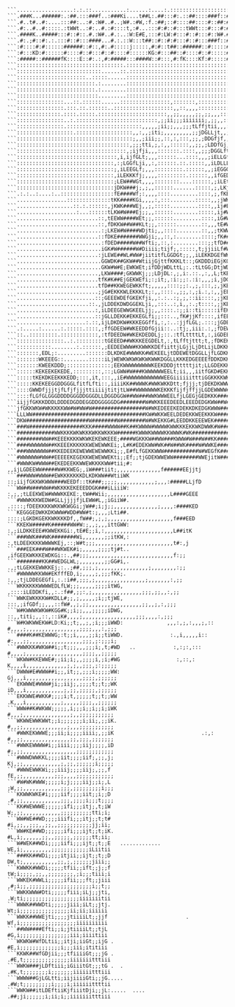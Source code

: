 ```.....................::.................:......:...:.::::::::::::::::::::::::::::::::,ELWWKEDKWWKKEE
```..................:.:.::...........:......:....:.::::::::::::::::::::::::::::::::::::EWKKDDKWWWKEDEE
```.###K...######:.:##.:::###f..:###Ki....t##L:.##:::#:.::##::::###f::###W,::#####::###L:KDDKKEKKKKEDDD
```.#..t#..#:....:::##:..:#.:W#..#..;W#.:#W,:f.:##;::#::::##::::#::##:#::;#i:#::::::#:,W#DWKKKEEEEEEDGD
```.#:..#..#:::::.:tWWt..:#:..#.:#::::t,:#...:::#:#::#:::tWWt:::#:::#:#.:::#:#::::::#:::#:##KEDDGDGGDLG
```.####K..#####:::#::#::.#.:W#..#.:..:W:E#E,:::#:LW:#:::#::#:::#::W#.#::;#i:#####::#:,W#::t#KLfLfLGLLL
```.#:.;#::#:.:.:::#::#:::####...#.:.::W:::t##::#::#:#:::#::#:::###f::###W,::#::::::####:::::iGffLGLDGG
```:#::::#:#::::::######::#::,#:.#:::::j:::::,#:#::t##::######::#:::::#:.::::#::::::#::;#:::::;ffLLEDjL
```:#:::KD:#::::::#::::#::#:::#::#::::#::::::KG:#:::##::#::::#::#:::::#::::::#::::::#:::#::::::fLGGLGEE
```:#####::######fK::::E::#:.:,#:#####:::####W::#:::,#:fK::::Kf:#:::::#::::::#####::#:::,#::::iDLfDELjj
```::::::::::::::::::::::::::::::::::.::::::::::::::::::::::::::::::::::::::::::::::::::::::::#WEGKEEKW
```:::::::::::::::::::::::::::......::.::::::::::::::::::::::::::::::::::::::::::::::::::::::LEGDK#WDDD
```::::::::::::::::::::::..:::::......::::::::::::::::::::::::::::::::::::::::::::,jDKKKKKKKWWEW#KGLDGG
```:::::::::::::::::::::::::.:........:::::::::::::::::::::::::::::::::::::::::;EKKKKKKWWWWW####KDfjjji
```:::::::::::::::::::::::::.:........::::::::::::::::::::::::::::::::::::::::KKWWW#WWKKKKKWW###Efttiii
```::::::::::::::::::::::::::.........:::::::::::::::::::::::::::::::::::::::####WKWWWWWKKKWW###Gftiii;
```:::::::::::::::...::.::::::......::::::::::::::::,:::::::,::::::::::::::::KW#WKKKEEEEEKKKW###Djit;;;
```:::::::::::::::.:::.::.::::::..:::::::::::::::::::,,::,,,,:::::::::::::::::#KKKKEEEEEEEKKKW##Efii;;;
```::::::::::::::.::::.:::::.::::::::::::::::::::::,,;;,,,,,;;,;;,,,::::::::::fKKKKEEEEEEEKKKK##Efiii;,
```:::::::::::::::..:.::::::::::::::::::::::::::,;;ii;;;iiiiiii;,;;,,:::::::::jKKKKEEEEEEEKKKKW#Kfiii;;
```:::::::::::::::.::::::::::::::::::::::::,,,,,;ii;;,,,;;;tLffjtii,,,::::::::iKKKKEEEEEEEKKKKW#Kjji;;;
```::::::::::::::::::.::::::::::::::::::,,:,,;iti;,,,,,,,,,;;jDGLLjt,,;,,::::,;KKKKKEEEEEEKKKKW#Wftit;;
```:::::::::::::::::::::::::::::::::::::;,,;iii;;,::,:,:::,;;,;DDGfjf,,:,,:,,,,KKKKKKEEEEEKKKKW##Dttt;;
```::::::::::::::::::::::::::::::::::::,;;;tti,;,:,,::::::,,;;,;LDDfGj,,,,,,,,:KKKKKKEEEEEKKKKW##Eti;;;
```:::::::::::::::::::::::::::::::::::,;ijfji,,,:::::::.::::,,;;;DGGLft,,,,,,,:KKKKKKEEEEEEKKKW##Dttii;
```::::::::::::::::::::::::::::::::,i,ijfGLt;,,,::::::...::::,,,;iELLGft,,,,,,:KKKKKEEEEEEEKKKW##Gjiii;
```:::::::::::::::::::::::::::::::,:;LGGfLji,,:,::::::.::.:::::,,iLDLLLj,,,,,:,KKKKKEEEEEEEKKKW##Gji;;,
```:::::::::::::::::::::::::::::::;,iLEEGLf;,,,:::::::::.::::::,,;iEGGGj,,::::,EKKKKEEEEEEEKKKW##Ejti;;
```:::::::::::::::::::::::::::::::,iLEKKKfj;,,,,:::::::::.::::::,,ifGEDf,:,::::DKKKKKEEEEEEKKKWW#Ejti;;
```:::::::::::::::::::::::::::::::;LEW##WGt,,,,::::::::....::::::,;iLEtt:::::::LKKKKEEEEEEKKKKWW#Ejti;;
```:::::::::::::::::::::::::::::::jDKW###j;,;,,::::::.......:::::,;,LKj;,::::::tKKKKEEEEEEEKKKKW#Ejti;;
```.:.:..:....:..:::::::::::::::::fE####Wf;:,,,,::::.........::::,;,fKEj,::::::;KKKKEEEEEEEKKKKW#Kfii;i
```................::::::::::::::tKK####KGi,,,,:,:::........:::::,,;jWKLt:::::::KKKKEEEEEEEEKKKW##Dtiii
```..................::.:.::::::,jKWK###WEj,,;,:::::.........::::,,ij#EG:::::::.KKKKEEEEEEEEKKKW##Ktii;
```...................:...::::::tLKW#W###Ej;;,,::::::........:::::,ij#WKi::.....KKKKEEEEEEEEKKKW##Dtfti
```..........................::,tEEWW####WEt;;,::::::.........::::,iG#WEG,......KKKKKEEEEEEEKKKW##ftDti
```..........................::,fDKKW##W##KLt;;,::::::........::,,,tE#WEf#......KKKKEEEEEEEEKKKW##ijDLj
```...........................:;LKEW#W####WDjti;,,::::........::,,;tKWWffL......KKKKEEEEEEEEKKKW##,fDGt
```..........................::fDKE#######WWGji;,,::,:........::::;fK##WEf......DKKKEEEEEEEEKKKW##.WGfL
```...........................:fDED#####W##Wfti;,::,:........:::;;tfD##KEE......LKKKKEEEEEEEKKKK##;#Ljt
```...........................iGK#W######W#Diiii;tijf;,:::::,t;jjiiLf#W#WL:.....tKKKEEEEEEEEKKKKW#tKfjt
```..........................:jLEWE##WL#WW#jiititfLGGDGt;;,,iLEKKDGEfWKKKi,.....;KKKEEEEEEEEEKKKW#L#Ljj
```...........................GGWDK##GKW##WtiijGjttfKKKLt::;GKDDDiEGjKGWK.:.....:KKKEEEEEEEEKKKKW#EKjtt
```...........................GKW#W#E;EWKWEt;ifDDjWDLttL;:.:tLtGG;DtjWDEWj.......KKKKKEEEEEEKKKKW##Gfji
```..........................,LKW####;GKWWKj;;;LDjDL:,;,i:.::.,:,,L;tKEDGG.......KKKKEEEEEEEEKKKW##tGji
```..........................tfK#K##EjGEKWEfi;:;it;,:i:;;:.:i:,,,;i,jDGGGW.......KKKKEEEEEEEEKKKW##:Dft
```..........................tfD##KKWEGEWKKft;,,,,,::::;;:.,;,:::,;,jKEGK#:......KKKKEEEEEEEEKKKW##.LfL
```..........................;jG#EKKKWLEKKKLt;:,,::::.,;;,:,;i.:,:,,jEEGKj;......KKKKKEEEEEEEKKKW##.DfG
```.........................::;GEEEWDEfGKEKfji,,:.:..:;,;,::ii::::,;jKEDW:j......KKKKKEEEEEEEKKKW##.GfD
```.......................::.,jLDDEKDWDGGEKLji,,:::..:,i,,:.;t::::,;jKEDG;D......KKKKEEEEEEEEKKKWW#,DLG
```.........................:,iLDEEGEWWGKEELjj;,,::::.:;;i::ti:::::ifEKGtGff.....DKKKEEEEEEEEKKKWW#tDLL
```.........................::jGLLDEKK#EKKEGLfi;;:::..,fK#jjKf::::,ifEEffEi......LKKKKEEEEEEEKKKWW#LLLL
```......................:.::,ijLDKDKW#KKKEGGffi,:,:..:jjfLGL;.:::;jGDEf,ii......jKKKKEEEEEEEKKKKW#KjGf
```.:.....:......:.:::::.::::,;ffGDEEW#WKEEDDfGjii::..:tj;,iii:.:,;fDEWDG:.......iKKKKEEEEEEEKKKKW##;GE
```::..:::::::::.::::::::::::,:tfDEEDW#WKEKDEDDLj;::.:tfLttttLt,:,iGDEEDL,:......;KKKKEEEEEEEKKKKW##DGf
```:::::::::::::::..:.:::::::::tGEEED##WKKKEEGDELt,:,tLfftjttt;t,;fDKEKG;:::.....,KKKKEEEEEEEKKKKW#GDEK
```:::::::::::........:.::::::,;EEDEEWWW#KKWWKKDEfiittjLGjjLjDtLijLDKKKDL:::::::::KKKKEEEEEEEKKKWW###WK
```:::::::,EDL;:.........:::::::DLKDKE#WWWKK#WEKEELjtDDEWEtDGGLLjfLGDKKG;:::::::::KKKEEEEEEEEKKKWW##.WW
```:::::::WKEEEG::........:::::iLjWEWKWKWKWKWKWWKDGGLLKKKEDGEEEEfDDKDKKD,,::::::::KKKKEEEEEEEEKKWW##WWW
```:::::::KWEEKDDD;::::::::::::::;EEKWWWWWWWWWKEEKDDDjtttttjit;LLGDEKKKEt:::::::::KKKKEEEEEEEKKKW#KKEEE
```::::::KEKEEKEKEDE,:::::::::,::;LGWW#W###KWWWWWWEELt;ii,,,iitfGKD#EKKDj:::::::::KKKKEEEEEEEKKKWDDDDGG
```:::::tKEKDKEEKKKEDD;:::,it,:::,,iE#WWWWWWWWWWWWEEGiiiiiitttiGGKKKKWKGj,::::::::KKKKEEEEEEEEKKDGGGDLL
```:::::KKEKEEGGDDGGGLfitfLfti::,iiiiKK##WWWK#WWKWKKDtt;fjjj;tjDEKDKWWWKt:::::::::KKKKEEEEEEEKKKGLLLDGD
```::::GWWDfjjjtjfLfjfjjjttiiiijtitjtLW##WWWWWWWKEKKKfijfjffjjLGDEWWWW##D,::::::::KKKKEEEEEEEKKWKDDEEKW
```::::fLGfGLGGGDDDDGGGDDGGGDLLDGGDGGW##WW###WWKWWWEELfjLGEGjGEDKKK####WWK,:::::::KKKKKEEEEEKKKW##WWWWW
```iijjfGKKKDDDLDDDEDGDDEGGDDGGGGGDG########W#WKKEEEDEEDLEEEDEDGKWW##W#W##W:::,,i:KKKKKKKKKKEKWW##WWKKK
```jfGKKWKW#WKKKKKWW#W#WW#W#################W#WKEDEEEKEDEKKDKEDGKWWW###W###W,,tLt,EKKKKEEEEKKKKWWDGDGGG
```LLLWW####################################KW#WKKWEELDEDEKKWEEKKKW#########KijfjiKKEEEEEEKEEKEDEGGGffG
```DKW####################W########W########W#WKEKKG#LEEDDKKEEEWEK##########WftGDjKKKKEEKEDEEEGDKGDDLff
```###W#################KKK#####WWWW##K##KWWWW#WWWWKWWKKKEKKWKDWWK#W#########WEDKEKKKKKKEKEEEEGDWWGGDGL
```############WWKKKKWKWKKKWKKWKKKW######KWWWKWWWWKKWWWK#WK################W######WWKEDDDEEEDfDEE#jfDGf
```########WW##KEEEKKKKWKWKEKEWKEEE;####WGKKKW##WW###KWWW#W###W##KK######Li.#########WWKKKEEDKEEEWiLDGf
```####WWWWWW##KKEEEKKKKKKWEWEWWKEi;,L#K#EDEKWW#WK##W##WK####W#WWKE#####j;,i,,K############WWKEDEEtLGff
```###WWWWWWW##KKEDEEKEWEWWEWEWWKKi;;,E#fLfGEKKWWW###########W#WEGfK####,it;;,,,;#############WGDGtGGGG
```#WWWWWW#WW##EEEEEKEGEKKWEWEWWEKti;;Ef;;tjGDEKWWEWW########WWEjitW####;ij;,,,,,,,,tG##########GDLGDDD
```#WWWKW#WWW##EKEDEEKKWWEWKKKKWW#tii;#: ,,ijLGDEEWW#####W#KKWEG;,iW###tiit;,,,,,,,,,,,,,,f######EEjjtj
```###WWW#WWW##EWKKKKKKKDLKDKWW##WtiiWK  ::;iijfGKKWKWWW###WEEDf::tK###;;;;;,,,,,,,,,,,,;,,,:#####LLjfD
```WW##W###WW##WKKKKEKEEEDDGK###iLiiiW:   :,;,;tLEEKWEW#WWWKKEKE:,tW##Wii;,,,,,,,,,,,,,,,,,,,,L####GEEE
```#WWWKKKWEDW#GLLjjjjfjLEWW#L,;iGiiW#.   .::::;fDEEKKKKWKKWKWGGi;jW##;i;j;;,,,,,,,,,,,,,,;,,,,:####KED
```KEGGGEDWKKDKWWW#WDD#WW#t:;,,,;Lti##.    ::::;LGKDKGEKKWKKKKDf,,fW##;,;,;,,,,,,,,,,,,,,,,,,,,,f###EED
```KKEKW#####K######WW#W:;,,;,,,ittGWW:     :,;iLDKKEEE#KWWEKKGi:,tE#E;;i,:,,,,,,,,,,,,,,,,,,,,,,L##itK
```###WWK###WK########Wi,,,,,,,;;itKW,:      :,tLDEEKKKKWWWWKEj,::;W#t;;;,,,,,,,,,,,,,,,,,,,,,,,,,t#:,j
```###EEK###W###WKWEK#i;,,,,,;;;;tj#t..       ,ifGEEKWKKKEWDKGi::.,##;;;,,,,,,,,,,,,,,,,,,,,,,,,,,,f:;;
```########KK##WEDGLWL;,,,,,,,,;;GG#i,.       .,;tLGEKKEWWKKEj;:..;##,;;;,;,,,,,,,,,,,,,,,,;,,,,,,,,:;;
```#WWWWWKKWW#EKfffED,i;,,,,;,;;;fKK;.         :,,;tjLDDEGEGfi,:.:i##,;;;,;,,,,,,,,,,,,,,,,;,,,,,,,:,;;
```WKKKKKKWWWWEDLfLW;;;,,,,,;;;;itWG,           ,::::iLEDDKfi,,:.:f##,;;:,;,,,,,,,,,,,,,,,,;;;,;;,,:,;;
```WWKEWKKKKW#KDLL#;;,;,,,,,;i;;tjWE,            :::,;ifGDf;;,,,::fW#,,;,;;,,,,,,,,,,,,,,,,,;;,,;,:,;;;
```W#KWWWKWKW#KGG#K;;i;;,,,;;;;;iDWG,             ::,,titi;,,::,::iK#,,,,;,,,,,,,,,,,,,,,,,;;;,,,,:,;;;
```W#KWKWWEKW#LD:Ki;;t;,,;,;i;;;iWWD:              ,,,:,;,:,,,;,::  #,,,,;,,,,,,,,,,,,,,,,,;;;;,,,:,;;;
```####K##KEWWWG;:t;;i,,,,;;i;;tiWWD.               :.,i,,,,,i::    #:,,,;;,,,,,,,,,,,,,,,,,;;;,;:;;;i;
```#WWKKK#WKW##i;;t;;;,,,;;;i;,t;#WD   ..            :,:;:,:::      #,,,,;,,,,,,,,,,,,,,,,,,;;;;,,;;;;;
```WKWW#KKEWWE#;;ii;i;,,;;;;i,;i;#WG                  :,::,:        K,,,,i,,,,,,,,,,,,,;,;,,;;;,;:;;;;;
```DWWW#E#WWW##i;;,it;;,;;;i;;;;;WW:                                Gj,,,i,,,,,,,,,,,,,,,,,,;;;;,;;;;;;
```EKWWWE#WWW#ji;;iij;,;;;;t;;t;;WK                                 iD,,,i,,,,,,,,,,,,;,;;,;;;;;,;;;;;;
```EKKWWE#WKK#;;;;i;t,;;;;;t;;t;;WW                                 .K,,,i,,,,,,,,,,,;,,,,,;;;;,,;;;;;;
```WWW##K#WKWW;;;;;,i;;;i;;i;;i;iWK                                  #,,,;,,,,,,,,,,,,,,,;,,;;;;;;;;;;;
```WKWWEWWKWWt;;i;;;;;;;i;ii;,;;iK.                                  #,,;;,,,,,,,,,,,,,,;,,,;;;;;;;;;;;
```#WWKEKWWWE;;;ii;i;;;;iiii;,;;iK                            .:,:   #,,;;,,,,,,,,,,,,,,,;;,;;;,;;;;;;;
```#WWKEWWWW#i;;iiii;;;;iij;;;;,iD                                   #;,;;,,,,,,,,,,,,,,,,,;;;;;;;;;;;;
```#WWWDWWKKL;;;;iit;;;;iif;,;;,j;                                   Kj,;;,,,,,,,,,,,,;,;;,;;;;;;i;;;;;
```#WWWEWWKWi;;;iiij;;;;iij;,;;,f                                    fE,;;,,,,,,,,,,;;;,,,,;;;;;;;;;;;;
```#W#WK#WWW;;;;;i;j;;;;iij;;i;,L                                    ;W,;;,,,,,,,,,,,,;;;,;;;;;;;;;i;;;
```KKWWKWKE#i;;;;iif;;;;iit;;i;;D                                    .#,;;,,,,,,,,,,,,;;;,;;;;i;;;t;;;;
```KK#WEWWWE;;;;;;ifi;;;itj;,t;iW                                     W;,;;,,,,,,,,,,,,;;;;;;;;;;tti;i;
```WW#WE##WD;;;;iiifi;;;itj;;t;t#                                     #i,;;,,;;;,,;;,,;;;;;;;;;;;jj;ii;
```WW#KE##WD;;;;;;ifi;;;ijt;;t;iK.                                    #L,i;,,,,,,;;,,;;;;;,;;;;;;tt;ii;
```W#WEK##WDi;;;;iifi;;;ijt;;t;;E   .............                     WE,i;,,,,,,,,,;;;;;;;;;;;;iLiitii
```###KK##WDi;;;;itjii;;ijt;;t;;D                                     DW,t;,,,,,,,,,,,;;,;,;;;;;;jiii;;
```KWWKK#WWDi;;;;;tfii;;ift;;j;;f                                     tW;i;;;;,;;,,;;;;;;;;,;i;;;tiii;i
```WWKEK#WWLi;;;;;ifii;;;ft;;jiii                                     ,#;i;;,;;;;;;;;;;;;;;;;;;;;i;;t;;
```WWKKWWW#Dti;;;;;fiii;iLj;;jti,                                     .W;ti;;;;;;;;;;;;;;;;;;iiiiiiitii
```WWWK##WWDti;;;;;jiii;iLt;;jtj.                                      Wt;i;;;;;;;;;;;;;;;;ii;ii;iiiiii
```WWKK##WWEjti;;;;jtiiiiLt;;jjf                         .             Wf,i;;;;;;;;;;;;;;;;;;iiiiiiiiii
```##WW####Efti;;i;jtiiiiLt;;tjL                                       #G,i;;;;;;;;;;;;;;;;iii;iiiitiii
```WKWKW#WfDLtii;;itji;iiGt;;ijG .                                     #E,i;;;;;;;;;;;;;i;;;iii;ititiii
```KKWK##WfGDjii;;;tfiiiiGt;;;jG .                                    .#E,t;;;;;;;;;;;;;;;iiiiiiitttiii
```WWKW###jLDftiii;iGiiitGt;;;tG .  .                                 .#K,t;;;;;;;;i;;;;;;;iiiiiitttiii
```WWWW##GjLGLtti;iijiiiiGti;;jG.....                                 .#W;t;;;;;;;;;i;;;;i;iiiiiittttii
```WWKW##itLDEftiiKjfiiitDji;;jL:.....  ....                          .##;ji;;;;;;i;ii;i;;iiiiiiitttiii

